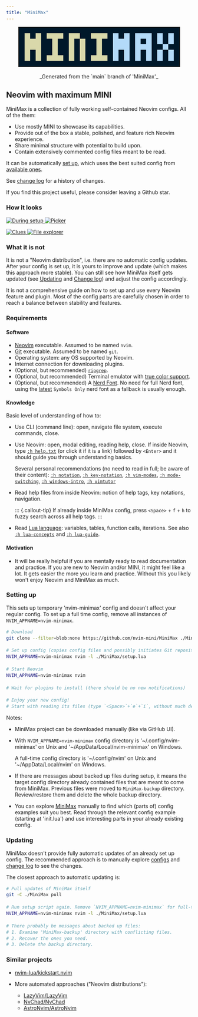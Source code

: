 ```yaml
---
title: "MiniMax"
---
```


<p align="center"> <img src="logo.png" alt="mini.nvim" style="max-width:100%;border:solid 2px"/> </p>
<p align="center">_Generated from the `main` branch of 'MiniMax'_</p>


## Neovim with maximum MINI

MiniMax is a collection of fully working self-contained Neovim configs. All of the them:

- Use mostly MINI to showcase its capabilities.
- Provide out of the box a stable, polished, and feature rich Neovim experience.
- Share minimal structure with potential to build upon.
- Contain extensively commented config files meant to be read.

It can be automatically [set up](#setting-up), which uses the best suited config from [available ones](configs).

See [change log](CHANGELOG.md) for a history of changes.

If you find this project useful, please consider leaving a Github star.

### How it looks

<a href="https://github.com/nvim-mini/assets/blob/main/demo/demo-minimax_1.png?raw=true"> <img alt="During setup" src="https://github.com/nvim-mini/assets/blob/main/demo/demo-minimax_1.png?raw=true" style="width: 45%"/> </a>
<a href="https://github.com/nvim-mini/assets/blob/main/demo/demo-minimax_2.png?raw=true"> <img alt="Picker" src="https://github.com/nvim-mini/assets/blob/main/demo/demo-minimax_2.png?raw=true" style="width: 45%"/> </a>

<a href="https://github.com/nvim-mini/assets/blob/main/demo/demo-minimax_3.png?raw=true"> <img alt="Clues" src="https://github.com/nvim-mini/assets/blob/main/demo/demo-minimax_3.png?raw=true" style="width: 45%"/> </a>
<a href="https://github.com/nvim-mini/assets/blob/main/demo/demo-minimax_4.png?raw=true"> <img alt="File explorer" src="https://github.com/nvim-mini/assets/blob/main/demo/demo-minimax_4.png?raw=true" style="width: 45%"/> </a>

### What it is not

It is not a "Neovim distribution", i.e. there are no automatic config updates. After your config is set up, it is yours to improve and update (which makes this approach more stable). You can still see how MiniMax itself gets updated (see [Updating](#updating) and [Change log](CHANGELOG.md)) and adjust the config accordingly.

It is not a comprehensive guide on how to set up and use every Neovim feature and plugin. Most of the config parts are carefully chosen in order to reach a balance between stability and features.

### Requirements

#### Software

- [Neovim](https://neovim.io/) executable. Assumed to be named `nvim`.
- [Git](https://git-scm.com/) executable. Assumed to be named `git`.
- Operating system: any OS supported by Neovim.
- Internet connection for downloading plugins.
- (Optional, but recommended) [`ripgrep`](https://github.com/BurntSushi/ripgrep#installation).
- (Optional, but recommended) Terminal emulator with [true color support](https://github.com/termstandard/colors#truecolor-support-in-output-devices).
- (Optional, but recommended) A [Nerd Font](https://www.nerdfonts.com/). No need for full Nerd font, using the [latest](https://github.com/ryanoasis/nerd-fonts/releases/latest) `Symbols Only` nerd font as a fallback is usually enough.

#### Knowledge

Basic level of understanding of how to:

- Use CLI (command line): open, navigate file system, execute commands, close.

- Use Neovim: open, modal editing, reading help, close. If inside Neovim, type [`:h help.txt`](https://neovim.io/doc/user/helptag.html?tag=help.txt) (or click it if it is a link) followed by `<Enter>` and it should guide you through understanding basics.

    Several personal recommendations (no need to read in full; be aware of their content): [`:h notation`](https://neovim.io/doc/user/helptag.html?tag=notation), [`:h key-notation`](https://neovim.io/doc/user/helptag.html?tag=key-notation), [`:h vim-modes`](https://neovim.io/doc/user/helptag.html?tag=vim-modes), [`:h mode-switching`](https://neovim.io/doc/user/helptag.html?tag=mode-switching), [`:h windows-intro`](https://neovim.io/doc/user/helptag.html?tag=windows-intro),  [`:h vimtutor`](https://neovim.io/doc/user/helptag.html?tag=vimtutor)

- Read help files from inside Neovim: notion of help tags, key notations, navigation.

  ::: {.callout-tip}
  If already inside MiniMax config, press `<Space>` + `f` + `h` to fuzzy search across all help tags.
  :::

- Read [Lua language](https://learnxinyminutes.com/lua/): variables, tables, function calls, iterations. See also [`:h lua-concepts`](https://neovim.io/doc/user/helptag.html?tag=lua-concepts) and [`:h lua-guide`](https://neovim.io/doc/user/helptag.html?tag=lua-guide).

#### Motivation

- It will be really helpful if you are mentally ready to read documentation and practice. If you are new to Neovim and/or MINI, it might feel like a lot. It gets easier the more you learn and practice. Without this you likely won't enjoy Neovim and MiniMax as much.

### Setting up

This sets up temporary 'nvim-minimax' config and doesn't affect your regular config. To set up a full time config, remove all instances of `NVIM_APPNAME=nvim-minimax`.

```bash
# Download
git clone --filter=blob:none https://github.com/nvim-mini/MiniMax ./MiniMax

# Set up config (copies config files and possibly initiates Git repository)
NVIM_APPNAME=nvim-minimax nvim -l ./MiniMax/setup.lua

# Start Neovim
NVIM_APPNAME=nvim-minimax nvim

# Wait for plugins to install (there should be no new notifications)

# Enjoy your new config!
# Start with reading its files (type `<Space>`+`e`+`i`, without much delay in between)
```

Notes:

- MiniMax project can be downloaded manually (like via GitHub UI).

- With `NVIM_APPNAME=nvim-minimax` config directory is '\~/.config/nvim-minimax' on Unix and '\~/AppData/Local/nvim-minimax' on Windows.

    A full-time config directory is '\~/.config/nvim' on Unix and '\~/AppData/Local/nvim' on Windows.

- If there are messages about backed up files during setup, it means the target config directory already contained files that are meant to come from MiniMax. Previous files were moved to `MiniMax-backup` directory. Review/restore them and delete the whole backup directory.

- You can explore [MiniMax](configs) manually to find which (parts of) config examples suit you best. Read through the relevant config example (starting at 'init.lua') and use interesting parts in your already existing config.

### Updating

MiniMax doesn't provide fully automatic updates of an already set up config. The recommended approach is to manually explore [configs](configs) and [change log](CHANGELOG.md) to see the changes.

The closest approach to automatic updating is:

```bash
# Pull updates of MiniMax itself
git -C ./MiniMax pull

# Run setup script again. Remove `NVIM_APPNAME=nvim-minimax` for full-time config
NVIM_APPNAME=nvim-minimax nvim -l ./MiniMax/setup.lua

# There probably be messages about backed up files:
# 1. Examine 'MiniMax-backup' directory with conflicting files.
# 2. Recover the ones you need.
# 3. Delete the backup directory.
```

### Similar projects

- [nvim-lua/kickstart.nvim](https://github.com/nvim-lua/kickstart.nvim)

- More automated approaches ("Neovim distributions"):
    - [LazyVim/LazyVim](https://github.com/LazyVim/LazyVim)
    - [NvChad/NvChad](https://github.com/NvChad/NvChad)
    - [AstroNvim/AstroNvim](https://github.com/AstroNvim/AstroNvim)
